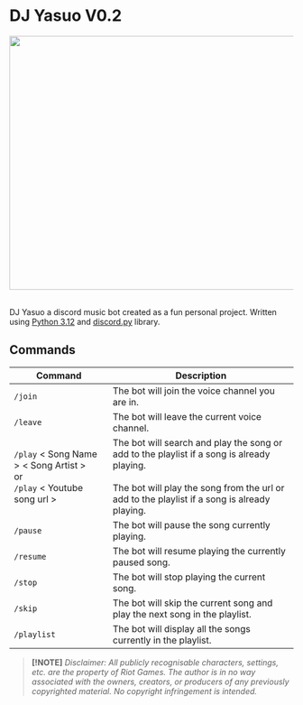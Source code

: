 # DJ Yasuo V0.2

<center><img src='https://blogger.googleusercontent.com/img/b/R29vZ2xl/AVvXsEhfT_PDIcDSUSDxgaPI2HRaE4_QMlcnoiFPl9pznBO8DSE7Wk1DjpcHIjenbZIS-lQV5ErA2woRxi2Z3f2cphaIcmUSL814GuzaamvnfXaQN4wuN7Tatk6nvv16jXK_Vuewxlm7t2Cnr6ye/w919-h516-p-k-no-nu/dj-yasuo-true-damage-uhdpaper.com-4K-5.1376-wp.thumbnail.jpg' width="800" height="450"></center> <br>

DJ Yasuo a discord music bot created as a fun personal project. Written using [Python 3.12](https://www.python.org/downloads/release/python-3120/) and [discord.py](https://discordpy.readthedocs.io/en/stable/) library.

## Commands
| Command | Description |
| ------------------- | ----------------------------------------------- |
| <code>/join</code>  | The bot will join the voice channel you are in. |
| <code>/leave</code> | The bot will leave the current voice channel. |
| <code>/play</code> < Song Name > < Song Artist > <br> or <br> <code>/play</code> < Youtube song url >| The bot will search and play the song or add to the playlist if a song is already playing. <br> <br> The bot will play the song from the url or add to the playlist if a song is already playing. |
| <code>/pause</code> | The bot will pause the song currently playing. |
| <code>/resume</code> | The bot will resume playing the currently paused song. |
| <code>/stop</code> | The bot will stop playing the current song. |
| <code>/skip</code> | The bot will skip the current song and play the next song in the playlist. |
| <code>/playlist</code> | The bot will display all the songs currently in the playlist. |

> **[!NOTE]**
> <em>Disclaimer: All publicly recognisable characters, settings, etc. are the property of Riot Games. The author is in no way associated with the owners, creators, or producers of any previously copyrighted material. No copyright infringement is intended.</em>
